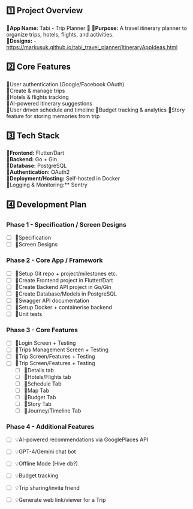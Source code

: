 ## 1️⃣ Project Overview  

💎**App Name:** Tabi - Trip Planner 🎌 
💎**Purpose:** A travel itinerary planner to organize trips, hotels, flights, and activities.  
💎**Designs:** - https://markusuk.github.io/tabi_travel_planner/ItineraryAppIdeas.html
## 2️⃣ Core Features  

💎User authentication (Google/Facebook OAuth)  
💎Create & manage trips  
💎Hotels & flights tracking  
💎AI-powered itinerary suggestions  
💎User driven schedule and timeline
💎Budget tracking & analytics 
💎Story feature for storing memories from trip
## 3️⃣ Tech Stack  

💎**Frontend:** Flutter/Dart  
💎**Backend:** Go + Gin  
💎**Database:** PostgreSQL  
💎**Authentication:** OAuth2  
💎**Deployment/Hosting:** Self-hosted in Docker  
💎Logging & Monitoring:** Sentry  


## 4️⃣ Development Plan  

### Phase 1 - Specification / Screen Designs
- [ ] 🔷Specification
- [ ] 🔷Screen Designs
### Phase 2 - Core App / Framework 
- [ ] 🔷Setup Git repo + project/milestones etc.
- [ ] 🔷Create Frontend project in Flutter/Dart  
- [ ] 🔷Create Backend API project in Go/Gin  
- [ ] 🔷Create Database/Models in PostgreSQL
- [ ] 🔷Swagger API documentation  
- [ ] 🔷Setup Docker + containerise backend
- [ ] 🔷Unit tests
### Phase 3 - Core Features
- [ ] 🔷Login Screen + Testing 
- [ ] 🔷Trips Management Screen + Testing
- [ ] 🔷Trip Screen/Features + Testing
- [ ] 🔷Trip Screen/Features + Testing
	- [ ] 🔸Details tab
	- [ ] 🔸Hotels/Flights tab
	- [ ] 🔸Schedule Tab
	- [ ] 🔸Map Tab
	- [ ] 🔸Budget Tab
	- [ ] 🔸Story Tab
	- [ ] 🔸Journey/Timeline Tab
### Phase 4 - Additional Features  
- [ ] 💡AI-powered recommendations via GooglePlaces API 
- [ ] 💡GPT-4/Gemini chat bot
- [ ] 💡Offline Mode (Hive db?) 
- [ ] 💡Budget tracking  
- [ ] 💡Trip sharing/invite friend  
- [ ] 💡Generate web link/viewer for a Trip




